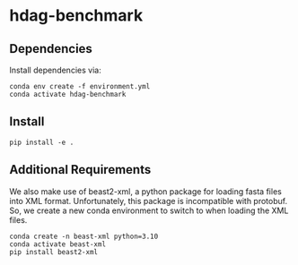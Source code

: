 # hdag-benchmark

## Dependencies

Install dependencies via:

    conda env create -f environment.yml
    conda activate hdag-benchmark


## Install

    pip install -e .


## Additional Requirements

We also make use of beast2-xml, a python package for loading fasta files into XML format.
Unfortunately, this package is incompatible with protobuf.
So, we create a new conda environment to switch to when loading the XML files.

    conda create -n beast-xml python=3.10
    conda activate beast-xml
    pip install beast2-xml
